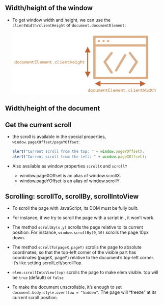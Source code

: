## Width/height of the window

- To get window width and height, we can use the `clientWidth/clientHeight` of `document.documentElement`:

  ![Window ClientHeight/Width](./window_client_H_W.png)

## Width/height of the document

## Get the current scroll

- the scroll is available in the special properties, `window.pageXOffset/pageYOffset`:

  ```js
  alert("Current scroll from the top: " + window.pageYOffset);
  alert("Current scroll from the left: " + window.pageXOffset);
  ```

- Also available as window properties `scrollX` and `scrollY`
  - window.pageXOffset is an alias of window.scrollX.
  - window.pageYOffset is an alias of window.scrollY.

## Scrolling: scrollTo, scrollBy, scrollIntoView

- To scroll the page with JavaScript, its DOM must be fully built.
- For instance, if we try to scroll the page with a script in <head>, it won’t work.

- The method `scrollBy(x,y)` scrolls the page relative to its current position. For instance, `window.scrollBy(0,10)` scrolls the page 10px down.
- The method `scrollTo(pageX,pageY)` scrolls the page to absolute coordinates, so that the top-left corner of the visible part has coordinates (pageX, pageY) relative to the document’s top-left corner. It’s like setting scrollLeft/scrollTop.
- `elem.scrollIntoView(top)` scrolls the page to make elem visible. top will be `true` (default) or `false`

- To make the document unscrollable, it’s enough to set `document.body.style.overflow = "hidden"`. The page will “freeze” at its current scroll position.
